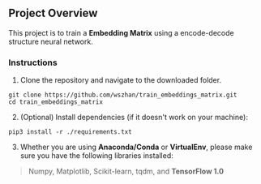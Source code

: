 ## Project Overview

This project is to train a **Embedding Matrix** using a encode-decode structure neural network.

### Instructions

1. Clone the repository and navigate to the downloaded folder.
```	
git clone https://github.com/wszhan/train_embeddings_matrix.git
cd train_embeddings_matrix
```

2. (Optional) Install dependencies (if it doesn't work on your machine):
```
pip3 install -r ./requirements.txt
```

3. Whether you are using **Anaconda/Conda** or **VirtualEnv**, please make sure you have the following libraries installed:

>Numpy, Matplotlib, Scikit-learn, tqdm, and **TensorFlow 1.0**